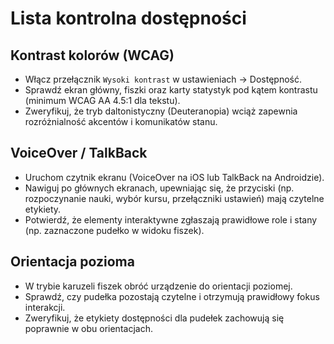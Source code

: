 # Lista kontrolna dostępności

## Kontrast kolorów (WCAG)
- Włącz przełącznik `Wysoki kontrast` w ustawieniach → Dostępność.
- Sprawdź ekran główny, fiszki oraz karty statystyk pod kątem kontrastu (minimum WCAG AA 4.5:1 dla tekstu).
- Zweryfikuj, że tryb daltonistyczny (Deuteranopia) wciąż zapewnia rozróżnialność akcentów i komunikatów stanu.

## VoiceOver / TalkBack
- Uruchom czytnik ekranu (VoiceOver na iOS lub TalkBack na Androidzie).
- Nawiguj po głównych ekranach, upewniając się, że przyciski (np. rozpoczynanie nauki, wybór kursu, przełączniki ustawień) mają czytelne etykiety.
- Potwierdź, że elementy interaktywne zgłaszają prawidłowe role i stany (np. zaznaczone pudełko w widoku fiszek).

## Orientacja pozioma
- W trybie karuzeli fiszek obróć urządzenie do orientacji poziomej.
- Sprawdź, czy pudełka pozostają czytelne i otrzymują prawidłowy fokus interakcji.
- Zweryfikuj, że etykiety dostępności dla pudełek zachowują się poprawnie w obu orientacjach.

